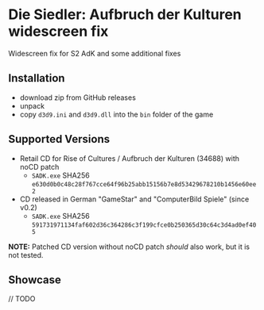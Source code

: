 # Die Siedler: Aufbruch der Kulturen widescreen fix
Widescreen fix for S2 AdK and some additional fixes

## Installation

- download zip from GitHub releases
- unpack
- copy `d3d9.ini` and `d3d9.dll` into the `bin` folder of the game

## Supported Versions

- Retail CD for Rise of Cultures / Aufbruch der Kulturen (34688) with noCD patch
    - `SADK.exe` SHA256 `e630d0b0c48c28f767cce64f96b25abb15156b7e8d53429678210b1456e60ee2`
- CD released in German "GameStar" and "ComputerBild Spiele" (since v0.2)
    - `SADK.exe` SHA256 `591731971134faf602d36c364286c3f199cfce0b250365d30c64c3d4ad0ef405`
    
**NOTE:** Patched CD version without noCD patch *should* also work, but it is not tested.

## Showcase
// TODO
